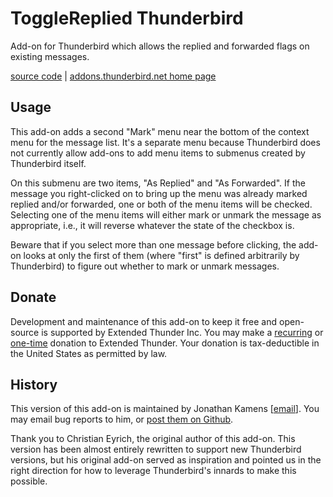 ToggleReplied Thunderbird
=========================

Add-on for Thunderbird which allows the replied and forwarded flags on existing
messages.

[source code][source] | [addons.thunderbird.net home page][atn]

Usage
-----

This add-on adds a second "Mark" menu near the bottom of the context menu for
the message list. It's a separate menu because Thunderbird does not currently
allow add-ons to add menu items to submenus created by Thunderbird itself.

On this submenu are two items, "As Replied" and "As Forwarded". If the message
you right-clicked on to bring up the menu was already marked replied and/or
forwarded, one or both of the menu items will be checked. Selecting one of the
menu items will either mark or unmark the message as appropriate, i.e., it will
reverse whatever the state of the checkbox is.

Beware that if you select more than one message before clicking, the add-on
looks at only the first of them (where "first" is defined arbitrarily by
Thunderbird) to figure out whether to mark or unmark messages.

Donate
------

Development and maintenance of this add-on to keep it free and open-source is
supported by Extended Thunder Inc. You may make a [recurring][subscribe] or
[one-time][donate] donation to Extended Thunder. Your donation is
tax-deductible in the United States as permitted by law.

History
-------

This version of this add-on is maintained by Jonathan Kamens [[email][email]].
You may email bug reports to him, or [post them on Github][issues].

Thank you to Christian Eyrich, the original author of this add-on. This version
has been almost entirely rewritten to support new Thunderbird versions, but his
original add-on served as inspiration and pointed us in the right direction for
how to leverage Thunderbird's innards to make this possible.

[email]: mailto:jik+ToggleReplied@extended-thunder.org
[issues]: https://github.com/Extended-Thunder/ToggleReplied/issues
[source]: https://github.com/Extended-Thunder/ToggleReplied
[atn]: https://addons.mozilla.org/thunderbird/addon/togglereplied-2/
[subscribe]: https://liberapay.com/ExtendedThunder
[donate]: https://paypal.me/ExtendedThunder
